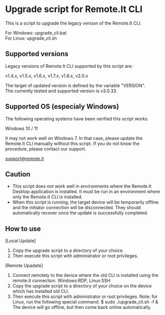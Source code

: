 # Upgrade script for Remote.It CLI <!-- omit in toc --> 

This is a script to upgrade the legacy version of the Remote.It CLI.

For Windows: upgrade_cli.bat  
For Linux: upgrade_cli.sh  

## Supported versions

Legacy versions of Remote.It CLI supported by this script are:

v1.4.x, v1.5.x, v1.6.x, v1.7.x, v1.8.x, v2.0.x

The target of updated version is defined by the variable "VERSION".  
The currently tested and supported version is v3.0.33.

## Supported OS (especialy Windows)

The following operating systems have been verified this script works.

Windows 10 / 11

It may not work well on Windows 7. In that case, please update the Remote.It CLI manually without this script. If you do not know the procedure, please contact our support.

support@remote.it

## Caution

- This script does not work well in environments where the Remote.It Desktop application is installed. It must be run in an environment where only the Remote.It CLI is installed.
- When this script is running, the target device will be temporarily offline and the initiator connection will be disconnected. They should automatically recover once the update is successfully completed.

## How to use

[Local Update]
1. Copy the upgrade script to a directory of your choice.
2. Then execute this script with administrator or root privileges.

[Remote Upadate]
1. Connect remotely to the device where the old CLI is installed using the remote.it connection.
   Windows:RDP, Linux:SSH
2. Copy the upgrade script to a directory of your choice on the device which has installed old CLI.
3. Then execute this script with administrator or root privileges.
   Note: for Linux, run the following special command.
         $ sudo ./upgrade_cli.sh -f &
   The device will go offline, but then come back online automatically.
